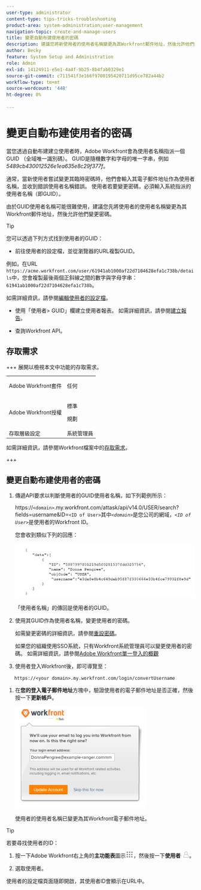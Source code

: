 ```yaml
---
user-type: administrator
content-type: tips-tricks-troubleshooting
product-area: system-administration;user-management
navigation-topic: create-and-manage-users
title: 變更自動布建使用者的密碼
description: 建議您將新使用者的使用者名稱變更為其Workfront郵件地址，然後允許他們變更密碼。
author: Becky
feature: System Setup and Administration
role: Admin
exl-id: 14124911-e5e1-4a4f-9b25-8b4fab0329e1
source-git-commit: c711541f3e166f9700195420711d95ce782a44b2
workflow-type: tm+mt
source-wordcount: '448'
ht-degree: 0%

---
```


# 變更自動布建使用者的密碼

當您透過自動布建建立使用者時，Adobe Workfront會為使用者名稱指派一個GUID （全域唯一識別碼）。 GUID是隨機數字和字母的唯一字串，例如&#x200B;*5489cb430012526e1ea635e8c29f377f*。

通常，當新使用者嘗試變更其臨時密碼時，他們會輸入其電子郵件地址作為使用者名稱，並收到錯誤使用者名稱錯誤。 使用者若要變更密碼，必須輸入系統指派的使用者名稱（即GUID）。

由於GUID使用者名稱可能很難使用，建議您先將使用者的使用者名稱變更為其Workfront郵件地址，然後允許他們變更密碼。

>[!TIP]
>
>您可以透過下列方式找到使用者的GUID：
>
>* 前往使用者的設定檔，並從瀏覽器的URL複製GUID。
>
>  例如，在URL `https://acme.workfront.com/user/61941ab1000af22d7104628efa1c738b/details`中，您會複製最後兩個正斜線之間的數字與字母字串： `61941ab1000af22d7104628efa1c738b`。
>
>  如需詳細資訊，請參閱[編輯使用者的設定檔](../../../administration-and-setup/add-users/create-and-manage-users/edit-a-users-profile.md)。
>
>* 使用「使用者> GUID」欄建立使用者報表。 如需詳細資訊，請參閱[建立報告](../../../reports-and-dashboards/reports/creating-and-managing-reports/create-report.md)。
>
>* 查詢Workfront API。
>

## 存取需求

+++ 展開以檢視本文中功能的存取需求。

<table style="table-layout:auto"> 
 <col> 
 <col> 
 <tbody> 
  <tr> 
   <td>Adobe Workfront套件</td> 
   <td><p>任何</p></td> 
  </tr> 
  <tr> 
   <td>Adobe Workfront授權</td> 
   <td><p>標準</p>
       <p>規劃</p></td>
  </tr> 
  <tr> 
   <td>存取層級設定</td> 
   <td>系統管理員</td> 
  </tr> 
 </tbody> 
</table>

如需詳細資訊，請參閱Workfront檔案中的[存取需求](/help/quicksilver/administration-and-setup/add-users/access-levels-and-object-permissions/access-level-requirements-in-documentation.md)。

+++

## 變更自動布建使用者的密碼

1. 傳遞API要求以判斷使用者的GUID使用者名稱，如下列範例所示：

   https://`<domain>`.my.workfront.com/attask/api/v14.0/USER/search?fields=username&amp;ID=`<ID of User>`其中&#x200B;*`<domain>`*&#x200B;是您公司的網域，*`<ID of User>`*&#x200B;是使用者的Workfront ID。

   您會收到類似下列的回應：

   ![取得GUID](assets/get-guid.png)

   「使用者名稱」的傳回是使用者的GUID。

1. 使用其GUID作為使用者名稱，變更使用者的密碼。

   如需變更密碼的詳細資訊，請參閱[重設密碼](../../../workfront-basics/manage-your-account-and-profile/managing-your-workfront-account/reset-your-password.md)。

   如果您的組織使用SSO系統，只有Workfront系統管理員可以變更使用者的密碼。 如需詳細資訊，請參閱[Adobe Workfront單一登入的概觀](../../../administration-and-setup/add-users/single-sign-on/sso-in-workfront.md)

1. 使用者登入Workfront後，即可導覽至：

```
   https://<your domain>.my.workfront.com/login/convertUsername
```

1. 在&#x200B;**您的登入電子郵件地址**&#x200B;方塊中，驗證使用者的電子郵件地址是否正確，然後按一下&#x200B;**更新帳戶**。

   ![使用者名稱](assets/guidusername-350x272.png)

   使用者的使用者名稱已變更為其Workfront電子郵件地址。

>[!TIP]
>
>若要尋找使用者的ID：
>
>1. 按一下Adobe Workfront右上角的&#x200B;**主功能表**&#x200B;圖示![主功能表圖示](assets/main-menu-icon.png)，然後按一下&#x200B;**使用者** ![使用者圖示](assets/users-icon-in-main-menu.png)。
>
>1. 選取使用者。
>
>   使用者的設定檔頁面隨即開啟，其使用者ID會顯示在URL中。
>
